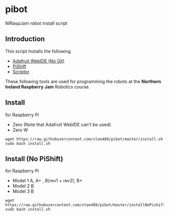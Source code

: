 # pibot
NIRaspJam robot install script

## Introduction

This script Installs the following
- [Adafruit WebIDE (No Git)](https://github.com/adafruit/Adafruit-WebIDE)
- [PiShift](https://github.com/tomhartley/piShift)
- [Scriptor](https://github.com/vlee489/scriptor)

These following tools are used for programming the robots at the **Northern Ireland Raspberry Jam** Robotics course.

## Install
for Raspberry Pi
- Zero (Note that Adafruit WebIDE can't be used)
- Zero W
```
wget https://raw.githubusercontent.com/vlee489/pibot/master/install.sh
sudo bash install.sh
```

## Install (No PiShift)
for Raspberry Pi
- Model 1 A, A+ , B(rev1 + rev2), B+
- Model 2 B
- Model 3 B

```
wget https://raw.githubusercontent.com/vlee489/pibot/master/installNoPishift.sh
sudo bash install.sh
```
